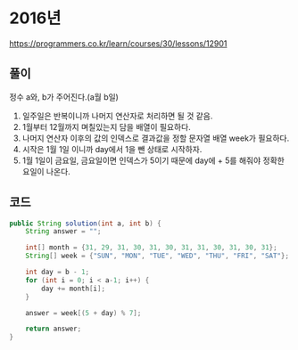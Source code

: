 # 2016년

https://programmers.co.kr/learn/courses/30/lessons/12901

## 풀이

정수 a와, b가 주어진다.(a월 b일)

1. 일주일은 반복이니까 나머지 연산자로 처리하면 될 것 같음.
2. 1월부터 12월까지 며칠있는지 담을 배열이 필요하다.
3. 나머지 연산자 이후의 값의 인덱스로 결과값을 정할 문자열 배열 week가 필요하다.
4. 시작은 1월 1일 이니까 day에서 1을 뺀 상태로 시작하자.
5. 1월 1일이 금요일, 금요일이면 인덱스가 5이기 때문에 day에 + 5를 해줘야 정확한 요일이 나온다.

## 코드

```java
public String solution(int a, int b) {
    String answer = "";

    int[] month = {31, 29, 31, 30, 31, 30, 31, 31, 30, 31, 30, 31};
    String[] week = {"SUN", "MON", "TUE", "WED", "THU", "FRI", "SAT"};

    int day = b - 1;
    for (int i = 0; i < a-1; i++) {
        day += month[i];
    }

    answer = week[(5 + day) % 7];

    return answer;
}
```